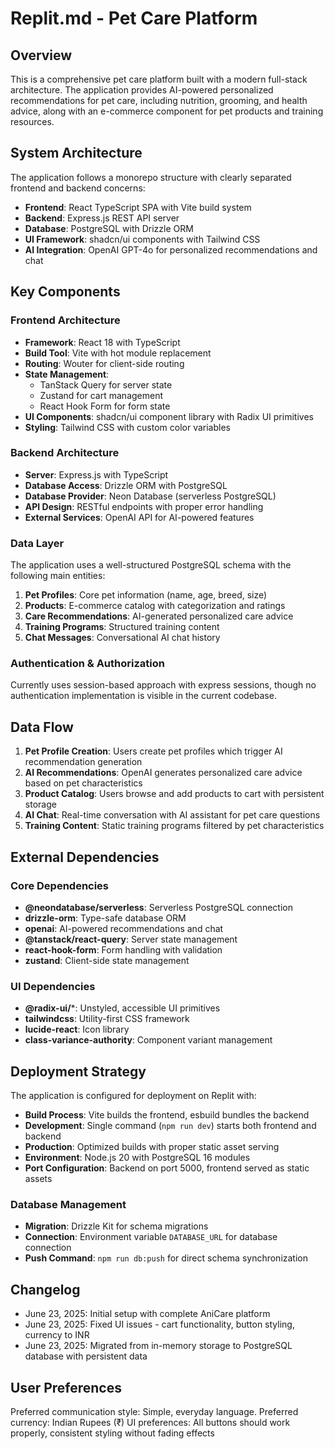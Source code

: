 # Replit.md - Pet Care Platform

## Overview

This is a comprehensive pet care platform built with a modern full-stack architecture. The application provides AI-powered personalized recommendations for pet care, including nutrition, grooming, and health advice, along with an e-commerce component for pet products and training resources.

## System Architecture

The application follows a monorepo structure with clearly separated frontend and backend concerns:

- **Frontend**: React TypeScript SPA with Vite build system
- **Backend**: Express.js REST API server
- **Database**: PostgreSQL with Drizzle ORM
- **UI Framework**: shadcn/ui components with Tailwind CSS
- **AI Integration**: OpenAI GPT-4o for personalized recommendations and chat

## Key Components

### Frontend Architecture
- **Framework**: React 18 with TypeScript
- **Build Tool**: Vite with hot module replacement
- **Routing**: Wouter for client-side routing
- **State Management**: 
  - TanStack Query for server state
  - Zustand for cart management
  - React Hook Form for form state
- **UI Components**: shadcn/ui component library with Radix UI primitives
- **Styling**: Tailwind CSS with custom color variables

### Backend Architecture
- **Server**: Express.js with TypeScript
- **Database Access**: Drizzle ORM with PostgreSQL
- **Database Provider**: Neon Database (serverless PostgreSQL)
- **API Design**: RESTful endpoints with proper error handling
- **External Services**: OpenAI API for AI-powered features

### Data Layer
The application uses a well-structured PostgreSQL schema with the following main entities:

1. **Pet Profiles**: Core pet information (name, age, breed, size)
2. **Products**: E-commerce catalog with categorization and ratings
3. **Care Recommendations**: AI-generated personalized care advice
4. **Training Programs**: Structured training content
5. **Chat Messages**: Conversational AI chat history

### Authentication & Authorization
Currently uses session-based approach with express sessions, though no authentication implementation is visible in the current codebase.

## Data Flow

1. **Pet Profile Creation**: Users create pet profiles which trigger AI recommendation generation
2. **AI Recommendations**: OpenAI generates personalized care advice based on pet characteristics
3. **Product Catalog**: Users browse and add products to cart with persistent storage
4. **AI Chat**: Real-time conversation with AI assistant for pet care questions
5. **Training Content**: Static training programs filtered by pet characteristics

## External Dependencies

### Core Dependencies
- **@neondatabase/serverless**: Serverless PostgreSQL connection
- **drizzle-orm**: Type-safe database ORM
- **openai**: AI-powered recommendations and chat
- **@tanstack/react-query**: Server state management
- **react-hook-form**: Form handling with validation
- **zustand**: Client-side state management

### UI Dependencies
- **@radix-ui/***: Unstyled, accessible UI primitives
- **tailwindcss**: Utility-first CSS framework
- **lucide-react**: Icon library
- **class-variance-authority**: Component variant management

## Deployment Strategy

The application is configured for deployment on Replit with:

- **Build Process**: Vite builds the frontend, esbuild bundles the backend
- **Development**: Single command (`npm run dev`) starts both frontend and backend
- **Production**: Optimized builds with proper static asset serving
- **Environment**: Node.js 20 with PostgreSQL 16 modules
- **Port Configuration**: Backend on port 5000, frontend served as static assets

### Database Management
- **Migration**: Drizzle Kit for schema migrations
- **Connection**: Environment variable `DATABASE_URL` for database connection
- **Push Command**: `npm run db:push` for direct schema synchronization

## Changelog
- June 23, 2025: Initial setup with complete AniCare platform
- June 23, 2025: Fixed UI issues - cart functionality, button styling, currency to INR
- June 23, 2025: Migrated from in-memory storage to PostgreSQL database with persistent data

## User Preferences

Preferred communication style: Simple, everyday language.
Preferred currency: Indian Rupees (₹)
UI preferences: All buttons should work properly, consistent styling without fading effects